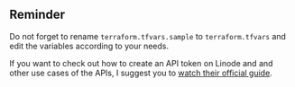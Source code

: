 ## Reminder

Do not forget to rename `terraform.tfvars.sample` to `terraform.tfvars` and edit the variables according to your needs.

If you want to check out how to create an API token on Linode and and other use cases of the APIs, I suggest you to [watch their official guide](https://www.youtube.com/watch?v=3s9mm1qQh0A).
